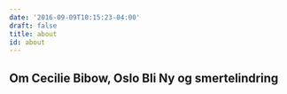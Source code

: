 ```yaml
---
date: '2016-09-09T10:15:23-04:00'
draft: false
title: about
id: about
---
```

## Om Cecilie Bibow, Oslo Bli Ny og smertelindring
